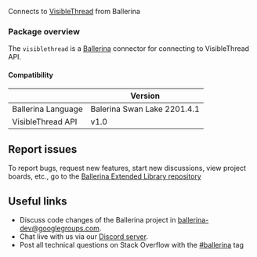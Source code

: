 
Connects to [VisibleThread](https://api.visiblethread.com/example/index.html) from Ballerina

### Package overview

The `visiblethread` is a [Ballerina](https://ballerina.io/) connector for connecting to VisibleThread API.

#### Compatibility
|                    | Version                  |
|--------------------|--------------------------|
| Ballerina Language | Balerina Swan Lake 2201.4.1|
| VisibleThread API  | v1.0                     |

## Report issues
To report bugs, request new features, start new discussions, view project boards, etc., go to the [Ballerina Extended Library repository](https://github.com/ballerina-platform/ballerina-extended-library)

## Useful links
- Discuss code changes of the Ballerina project in [ballerina-dev@googlegroups.com](mailto:ballerina-dev@googlegroups.com).
- Chat live with us via our [Discord server](https://discord.gg/ballerinalang).
- Post all technical questions on Stack Overflow with the [#ballerina](https://stackoverflow.com/questions/tagged/ballerina) tag

